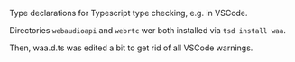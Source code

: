 Type declarations for Typescript type checking, e.g. in VSCode.

Directories ```webaudioapi``` and ```webrtc``` wer both installed via ```tsd install waa```.

Then, waa.d.ts was edited a bit to get rid of all VSCode warnings.
